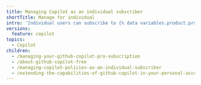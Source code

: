 ```yaml
---
title: Managing Copilot as an individual subscriber
shortTitle: Manage for individual
intro: 'Individual users can subscribe to {% data variables.product.prodname_copilot_pro_short %} or {% data variables.product.prodname_copilot_free_short %} for personal use.'
versions:
  feature: copilot
topics:
  - Copilot
children:
  - /managing-your-github-copilot-pro-subscription
  - /about-github-copilot-free
  - /managing-copilot-policies-as-an-individual-subscriber
  - /extending-the-capabilities-of-github-copilot-in-your-personal-account
---
```

